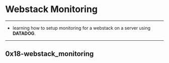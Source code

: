 # Webstack Monitoring

---
*  learning how to setup monitoring for a webstack on a server using **DATADOG**.
---

## 0x18-webstack_monitoring
